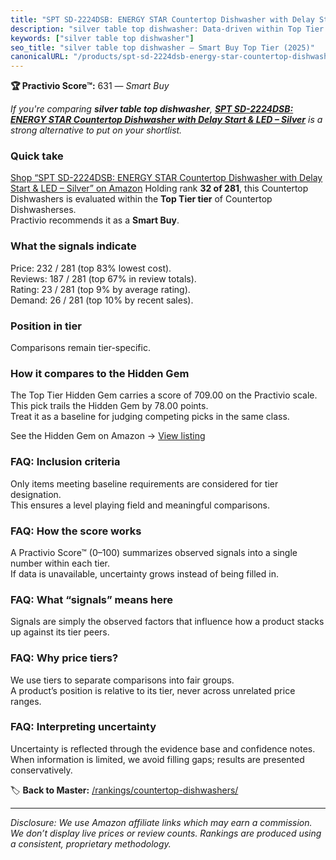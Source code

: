 ```yaml
---
title: "SPT SD-2224DSB: ENERGY STAR Countertop Dishwasher with Delay Start & LED – Silver"
description: "silver table top dishwasher: Data-driven within Top Tier ranking using the Practivio Score™. Positioned by quality, value, demand, findability, momentum."
keywords: ["silver table top dishwasher"]
seo_title: "silver table top dishwasher — Smart Buy Top Tier (2025)"
canonicalURL: "/products/spt-sd-2224dsb-energy-star-countertop-dishwasher-with-delay-start-led-silver-B09V9PHW56/"
---
```


**🏆 Practivio Score™:** 631 — _Smart Buy_


*If you're comparing **silver table top dishwasher**, **[SPT SD-2224DSB: ENERGY STAR Countertop Dishwasher with Delay Start & LED – Silver](https://www.amazon.com/dp/B09V9PHW56?tag=practivio-20)** is a strong alternative to put on your shortlist.*
### Quick take
[Shop “SPT SD-2224DSB: ENERGY STAR Countertop Dishwasher with Delay Start & LED – Silver” on Amazon](https://www.amazon.com/dp/B09V9PHW56?tag=practivio-20)
Holding rank **32 of 281**, this Countertop Dishwashers is evaluated within the **Top Tier tier** of Countertop Dishwasherses.  
Practivio recommends it as a **Smart Buy**.

### What the signals indicate
Price: 232 / 281 (top 83% lowest cost).  
Reviews: 187 / 281 (top 67% in review totals).  
Rating: 23 / 281 (top 9% by average rating).  
Demand: 26 / 281 (top 10% by recent sales).

### Position in tier
Comparisons remain tier-specific.

### How it compares to the Hidden Gem
The Top Tier Hidden Gem carries a score of 709.00 on the Practivio scale.  
This pick trails the Hidden Gem by 78.00 points.  
Treat it as a baseline for judging competing picks in the same class.  

See the Hidden Gem on Amazon → [View listing](https://www.amazon.com/dp/B08N6WV3HX?tag=practivio-20)

### FAQ: Inclusion criteria
Only items meeting baseline requirements are considered for tier designation.  
This ensures a level playing field and meaningful comparisons.

### FAQ: How the score works
A Practivio Score™ (0–100) summarizes observed signals into a single number within each tier.  
If data is unavailable, uncertainty grows instead of being filled in.

### FAQ: What “signals” means here
Signals are simply the observed factors that influence how a product stacks up against its tier peers.

### FAQ: Why price tiers?
We use tiers to separate comparisons into fair groups.  
A product’s position is relative to its tier, never across unrelated price ranges.

### FAQ: Interpreting uncertainty
Uncertainty is reflected through the evidence base and confidence notes.  
When information is limited, we avoid filling gaps; results are presented conservatively.


🏷️ **Back to Master:** [/rankings/countertop-dishwashers/](/rankings/countertop-dishwashers/)

---
_Disclosure: We use Amazon affiliate links which may earn a commission. We don’t display live prices or review counts. Rankings are produced using a consistent, proprietary methodology._
